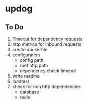 # updog

## To Do

1. Timeout for dependency requests
1. http metrics for inbound requests
1. create dockerfile
1. configuration
    - config path
    - root http path
    - dependency check timeout
1. write readme
1. loadtest
1. check for non http dependencies
    - database
    - redis